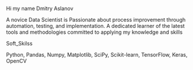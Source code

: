 Hi my name Dmitry Aslanov

A novice Data Scientist is Passionate about process improvement through automation, testing, and implementation. A dedicated learner of the latest tools and methodologies committed to applying my knowledge and skills 


Soft_Skilss

Python, Pandas, Numpy, Matplotlib, SciPy, Scikit-learn, TensorFlow, Keras, OpenCV
